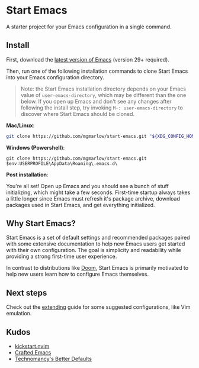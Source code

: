 # Start Emacs

A starter project for your Emacs configuration in a single command.

## Install

First, download the [latest version of
Emacs](https://www.gnu.org/software/emacs/) (version 29+ required).

Then, run one of the following installation commands to clone Start
Emacs into your Emacs configuration directory.

> Note: the Start Emacs installation directory depends on your Emacs
> value of `user-emacs-directory`, which may be different than the one
> below. If you open up Emacs and don't see any changes after
> following the install step, try invoking `M-: user-emacs-directory`
> to discover where Start Emacs should be cloned.

**Mac/Linux**:

```sh
git clone https://github.com/mgmarlow/start-emacs.git "${XDG_CONFIG_HOME:-$HOME/.config}"/emacs
```

**Windows (Powershell)**:

```
git clone https://github.com/mgmarlow/start-emacs.git $env:USERPROFILE\AppData\Roaming\.emacs.d\
```

**Post installation**:

You're all set! Open up Emacs and you should see a bunch of stuff
initializing, which might take a few seconds. First-time startup
always takes a little longer since Emacs must refresh it's package
archive, download packages used in Start Emacs, and get everything
initialized.

## Why Start Emacs?

Start Emacs is a set of default settings and recommended packages
paired with some extensive documentation to help new Emacs users get
started with their own configuration. The goal is simplicity and
readability while providing a strong first-time user experience.

In contrast to distributions like
[Doom](https://github.com/doomemacs/doomemacs), Start Emacs is
primarily motivated to help new users learn how to configure Emacs
themselves.

## Next steps

Check out the [extending](./extending.md) guide for some suggested
configurations, like Vim emulation.

## Kudos

- [kickstart.nvim](https://github.com/nvim-lua/kickstart.nvim)
- [Crafted Emacs](https://github.com/SystemCrafters/crafted-emacs)
- [Technomancy's Better Defaults](https://git.sr.ht/~technomancy/better-defaults)
